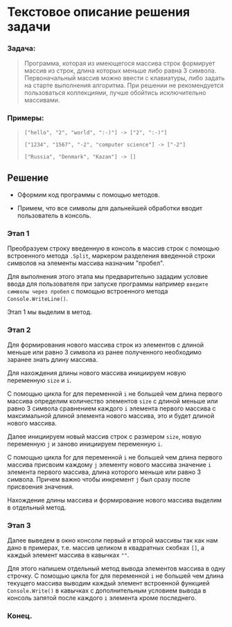 # Текстовое описание решения задачи

### Задача:

>Программа, которая из имеющегося массива строк формирует массив из строк, длина которых меньше либо равна 3 символа. Первоначальный массив можно ввести с клавиатуры, либо задать на старте выполнения алгоритма. При решении не рекомендуется пользоваться коллекциями, лучше обойтись исключительно массивами.

### Примеры:

>`["hello", "2", "world", ":-)"] -> ["2", ":-)"]`
>
>`["1234", "1567", "-2", "computer science"] -> ["-2"]`
>
>`["Russia", "Denmark", "Kazan"] -> []`

## Решение 
+ Оформим код программы с помощью методов.

+ Примем, что все символы для дальнейшей обработки вводит пользователь в консоль.

### Этап 1

Преобразуем строку введенную в консоль в массив строк с помощью встроенного метода `.Split`, маркером разделения введенной строки символов на элементы массива назначим "пробел".

Для выполнения этого этапа мы предварительно зададим условие ввода для пользователя при запуске программы например `введите символы через пробел` с помощью встроенного метода `Console.WriteLine()`.

Этап 1 мы выделим в метод.

### Этап 2

Для формирования нового массива строк из элементов с длиной меньше или равно 3 символа из ранее полученного необходимо заранее знать длину массива.

Для нахождения длины нового массива инициируем новую переменную `size` и `i`.

С помощью цикла for для переменной `i` не большей чем длина первого массива определим количество элементов `size` с длиной меньше или равно 3 символа сравнением каждого `i` элемента первого массива с максимальной длиной элемента нового массива, это и будет длиной нового массива.

Далее инициируем новый массив строк с размером `size`, новую переменную `j` и заново инициируем переменную `i`.

С помощью цикла for для переменной `i` не большей чем длина первого массива присвоим каждому `j` элементу нового массива значение `i` элемента первого массива, длина которого меньше или равно 3 символа. Причем важно чтобы инкремент `j` был сразу после присвоения значения.

Нахождение длины массива и формирование нового массива выделим в отдельный метод.

### Этап 3

Далее выведем в окно консоли первый и второй массивы так как нам дано в примерах, т.е. массив целиком в квадратных скобках `[]`, а каждый элемент массива в кавычках `""`.

Для этого напишем отдельный метод вывода элементов массива в одну строчку. C помощью цикла for для переменной `i` не большей чем длина текущего массива выводим каждый элемент встроенной функцией `Console.Write()` в кавычках с дополнительным условием вывода в консоль запятой после каждого `i` элемента кроме последнего.

### Конец.






